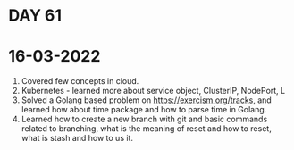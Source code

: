 # DAY 61
# 16-03-2022
1. Covered few concepts in cloud.
2. Kubernetes - learned more about service object, ClusterIP, NodePort, L
3. Solved a Golang based problem on https://exercism.org/tracks, and learned how about time package and how to parse time in Golang.
4.  Learned how to create a new branch with git and basic commands related to branching, what is the meaning of reset and how to reset, what is stash and how to us it.
